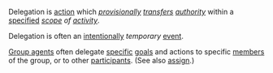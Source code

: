 Delegation is [action](https://github.com/gcassel/Modular-Organization-Terminology/blob/master/terms/action.md) which *[provisionally](https://github.com/gcassel/Modular-Organization-Terminology/blob/master/terms/provisional.md) [transfers](https://github.com/gcassel/Modular-Organization-Terminology/blob/master/terms/transfer.md) [authority](https://github.com/gcassel/Modular-Organization-Terminology/blob/master/terms/authority.md)* within a [specified](https://github.com/gcassel/Modular-Organization-Terminology/blob/master/terms/specification.md) *[scope](https://github.com/gcassel/Modular-Organization-Terminology/blob/master/terms/scope.md) of [activity](https://github.com/gcassel/Modular-Organization-Terminology/blob/master/terms/activity.md)*.  

Delegation is often an [intentionally](https://github.com/gcassel/Modular-Organization-Terminology/blob/master/terms/intention.md) *temporary* [event](https://github.com/gcassel/Modular-Organization-Terminology/blob/master/terms/event.md).

[Group agents](https://github.com/gcassel/Modular-Organization-Terminology/blob/master/compound-terms/group-agent.md) often delegate [specific](https://github.com/gcassel/Modular-Organization-Terminology/blob/master/terms/specific.md) [goals](https://github.com/gcassel/Modular-Organization-Terminology/blob/master/terms/goal.md) and actions to specific [members](https://github.com/gcassel/Modular-Organization-Terminology/blob/master/terms/member.md) of the group, or to other [participants](https://github.com/gcassel/Modular-Organization-Terminology/blob/master/terms/participation.md).  (See also [assign](https://github.com/gcassel/Modular-Organization-Terminology/blob/master/terms/assign.md).)
